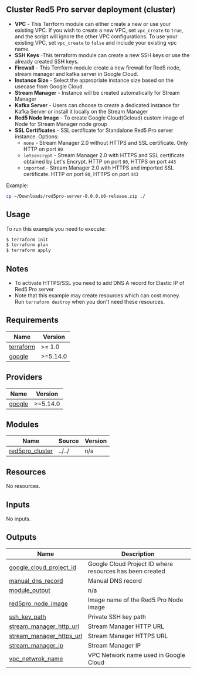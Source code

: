 ## Cluster Red5 Pro server deployment (cluster)

* **VPC** - This Terrform module can either create a new or use your existing VPC. If you wish to create a new VPC, set `vpc_create` to `true`, and the script will ignore the other VPC configurations. To use your existing VPC, set `vpc_create` to `false` and include your existing vpc name.
* **SSH Keys** -This terraform module can create a new SSH keys or use the already created SSH keys.
* **Firewall** - This Terrform module create a new firewall for Red5 node, stream manager and kafka server in Google Cloud.
* **Instance Size** - Select the appropriate instance size based on the usecase from Google Cloud.
* **Stream Manager** - Instance will be created automatically for Stream Manager
* **Kafka Server** - Users can choose to create a dedicated instance for Kafka Server or install it locally on the Stream Manager
* **Red5 Node Image** - To create Google Cloud(Gcloud) custom image of Node for Stream Manager node group
* **SSL Certificates** - SSL certificate for Standalone Red5 Pro server instance. Options:
  - `none` - Stream Manager 2.0 without HTTPS and SSL certificate. Only HTTP on port `80`
  - `letsencrypt` - Stream Manager 2.0 with HTTPS and SSL certificate obtained by Let's Encrypt. HTTP on port `80`, HTTPS on port `443`
  - `imported` - Stream Manager 2.0 with HTTPS and imported SSL certificate. HTTP on port `80`, HTTPS on port `443`

Example:  

```bash
cp ~/Downloads/red5pro-server-0.0.0.b0-release.zip ./
```

## Usage

To run this example you need to execute:

```bash
$ terraform init
$ terraform plan
$ terraform apply
```

## Notes

* To activate HTTPS/SSL you need to add DNS A record for Elastic IP of Red5 Pro server
* Note that this example may create resources which can cost money. Run `terraform destroy` when you don't need these resources.

## Requirements

| Name | Version |
|------|---------|
| <a name="requirement_terraform"></a> [terraform](#requirement\_terraform) | >= 1.0 |
| <a name="requirement_google"></a> [google](#requirement\_google) | >=5.14.0 |

## Providers

| Name | Version |
|------|---------|
| <a name="requirement_google"></a> [google](#requirement\_google) | >=5.14.0 |

## Modules

| Name | Source | Version |
|------|--------|---------|
| <a name="module_red5pro_cluster"></a> [red5pro\_cluster](#module\_red5pro\_cluster) | ../../ | n/a |

## Resources

No resources.

## Inputs

No inputs.

## Outputs

| Name | Description |
|------|-------------|
| <a name="output_google_cloud_project_id"></a> [google\_cloud\_project\_id](#output\_google\_cloud\_project\_id) | Google Cloud Project ID where resources has been created |
| <a name="output_manual_dns_record"></a> [manual\_dns\_record](#output\_manual\_dns\_record) | Manual DNS record |
| <a name="output_module_output"></a> [module\_output](#output\_module\_output) | n/a |
| <a name="output_red5pro_node_image"></a> [red5pro\_node\_image](#output\_red5pro\_node\_image) | Image name of the Red5 Pro Node image |
| <a name="output_ssh_key_path"></a> [ssh\_key\_path](#output\_ssh\_key\_path) | Private SSH key path |
| <a name="output_stream_manager_http_url"></a> [stream\_manager\_http\_url](#output\_stream\_manager\_http\_url) | Stream Manager HTTP URL |
| <a name="output_stream_manager_https_url"></a> [stream\_manager\_https\_url](#output\_stream\_manager\_https\_url) | Stream Manager HTTPS URL |
| <a name="output_stream_manager_ip"></a> [stream\_manager\_ip](#output\_stream\_manager\_ip) | Stream Manager IP |
| <a name="output_vpc_netwrok_name"></a> [vpc\_netwrok\_name](#output\_vpc\_netwrok\_name) | VPC Network name used in Google Cloud |